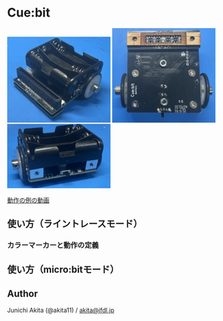 # Cue:bit

<img src="https://github.com/akita11/Cuebit/blob/main/Cuebit1.jpg" width="240px">

<img src="https://github.com/akita11/Cuebit/blob/main/Cuebit2.jpg" width="240px">

<img src="https://github.com/akita11/Cuebit/blob/main/Cuebit3.jpg" width="240px">

[動作の例の動画](https://github.com/akita11/Cuebit/blob/main/Cuebit_motion.mp4)

## 使い方（ライントレースモード）



### カラーマーカーと動作の定義


## 使い方（micro:bitモード）





## Author

Junichi Akita (@akita11) / akita@ifdl.jp
